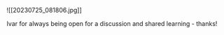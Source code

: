 ![[20230725_081806.jpg]]

Ivar for always being open for a discussion and shared learning - thanks! 